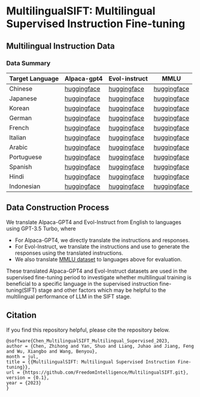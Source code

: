 # MultilingualSIFT: Multilingual Supervised Instruction Fine-tuning

## Multilingual Instruction Data
### Data Summary
| Target Language | Alpaca-gpt4                                                                               | Evol-instruct             | MMLU                 |
|-----------------|-------------------------------------------------------------------------------------------|-----------------------------------------------------------------------------------------------|-----------------------------------------------------------------------------------------|
| Chinese         | [huggingface](https://huggingface.co/datasets/FreedomIntelligence/alpaca-gpt4-chinese)    | [huggingface](https://huggingface.co/datasets/FreedomIntelligence/evol-instruct-chinese) | [huggingface](https://huggingface.co/datasets/FreedomIntelligence/MMLU_Chinese) |
| Japanese        | [huggingface](https://huggingface.co/datasets/FreedomIntelligence/alpaca-gpt4-japanese)   | [huggingface](https://huggingface.co/datasets/FreedomIntelligence/evol-instruct-japanese)   | [huggingface](https://huggingface.co/datasets/FreedomIntelligence/MMLU_Japanese) |
| Korean          | [huggingface](https://huggingface.co/datasets/FreedomIntelligence/alpaca-gpt4-korean)     | [huggingface](https://huggingface.co/datasets/FreedomIntelligence/evol-instruct-korean)     | [huggingface](https://huggingface.co/datasets/FreedomIntelligence/MMLU_Korean) |
| German          | [huggingface](https://huggingface.co/datasets/FreedomIntelligence/alpaca-gpt4-deutsch)    | [huggingface](https://huggingface.co/datasets/FreedomIntelligence/evol-instruct-deutsch)    | [huggingface](https://huggingface.co/datasets/FreedomIntelligence/MMLU_Deutsch) |
| French          | [huggingface](https://huggingface.co/datasets/FreedomIntelligence/alpaca-gpt4-french)     | [huggingface](https://huggingface.co/datasets/FreedomIntelligence/evol-instruct-french)     | [huggingface](https://huggingface.co/datasets/FreedomIntelligence/MMLU_French) |
| Italian         | [huggingface](https://huggingface.co/datasets/FreedomIntelligence/alpaca-gpt4-italian)    | [huggingface](https://huggingface.co/datasets/FreedomIntelligence/evol-instruct-italian)    | [huggingface](https://huggingface.co/datasets/FreedomIntelligence/MMLU_Italian) |
| Arabic          | [huggingface](https://huggingface.co/datasets/FreedomIntelligence/alpaca-gpt4-arabic)     | [huggingface](https://huggingface.co/datasets/FreedomIntelligence/evol-instruct-arabic)     | [huggingface](https://huggingface.co/datasets/FreedomIntelligence/MMLU_Arabic) |
| Portuguese      | [huggingface](https://huggingface.co/datasets/FreedomIntelligence/alpaca-gpt4-portuguese) | [huggingface](https://huggingface.co/datasets/FreedomIntelligence/evol-instruct-portuguese) | [huggingface](https://huggingface.co/datasets/FreedomIntelligence/MMLU_Portuguese) |
| Spanish         | [huggingface](https://huggingface.co/datasets/FreedomIntelligence/alpaca-gpt4-spanish)    | [huggingface](https://huggingface.co/datasets/FreedomIntelligence/evol-instruct-spanish)    | [huggingface](https://huggingface.co/datasets/FreedomIntelligence/MMLU_Spanish) |
| Hindi           | [huggingface](https://huggingface.co/datasets/FreedomIntelligence/alpaca-gpt4-hindi)      | [huggingface](https://huggingface.co/datasets/FreedomIntelligence/evol-instruct-hindi)      | [huggingface](https://huggingface.co/datasets/FreedomIntelligence/MMLU_Hindi) |
| Indonesian      | [huggingface](https://huggingface.co/datasets/FreedomIntelligence/alpaca-gpt4-indonesian) | [huggingface](https://huggingface.co/datasets/FreedomIntelligence/evol-instruct-indonesian) | [huggingface](https://huggingface.co/datasets/FreedomIntelligence/MMLU_Indonesian) |

## Data Construction Process
We translate Alpaca-GPT4 and Evol-Instruct from English to languages using GPT-3.5 Turbo, where
* For Alpaca-GPT4, we directly translate the instructions and responses.  
* For Evol-Instruct, we translate the instructions and use  to generate the responses using the translated instructions.  
* We also translate [MMLU dataset](https://github.com/hendrycks/test) to languages above for evaluation.

These translated Alpaca-GPT4 and Evol-Instruct datasets are used in the supervised fine-tuning period to investigate whether multilingual training is beneficial to a specific language in the supervised instruction fine-tuning(SIFT) stage and other factors which may be helpful to the multilingual performance of LLM in the SIFT stage.

## Citation
If you find this repository helpful, please cite the repository below.

```angular2
@software{Chen_MultilingualSIFT_Multilingual_Supervised_2023,
author = {Chen, Zhihong and Yan, Shuo and Liang, Juhao and Jiang, Feng and Wu, Xiangbo and Wang, Benyou},
month = jul,
title = {{MultilingualSIFT: Multilingual Supervised Instruction Fine-tuning}},
url = {https://github.com/FreedomIntelligence/MultilingualSIFT.git},
version = {0.1},
year = {2023}
}
```
